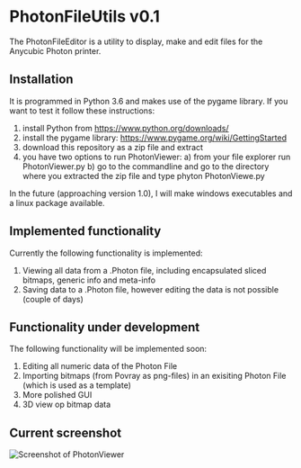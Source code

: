 # PhotonFileUtils v0.1

The PhotonFileEditor is a utility to display, make and edit files for the Anycubic Photon printer.

## Installation
It is programmed in Python 3.6 and makes use of the pygame library. 
If you want to test it follow these instructions:
1) install Python from https://www.python.org/downloads/ 
2) install the pygame library: https://www.pygame.org/wiki/GettingStarted
3) download this repository as a zip file and extract
4) you have two options to run PhotonViewer:
   a) from your file explorer run PhotonViewer.py 
   b) go to the commandline and go to the directory where you extracted the zip file and type phyton PhotonViewe.py

In the future (approaching version 1.0), I will make windows executables and a linux package available.

## Implemented functionality
Currently the following functionality is implemented:
1. Viewing all data from a .Photon file, including encapsulated sliced bitmaps, generic info and  meta-info
2. Saving data to a .Photon file, however editing the data is not possible (couple of days)

## Functionality under development
The following functionality will be implemented soon:
1. Editing all numeric data of the Photon File
2. Importing bitmaps (from Povray as png-files) in an exisiting Photon File (which is used as a template)
3. More polished GUI
4. 3D view op bitmap data

## Current screenshot
![Screenshot of PhotonViewer](https://github.com/NardJ/PhotonFileUtils/edit/master/screenshot.jpg "June 16, 2018")


